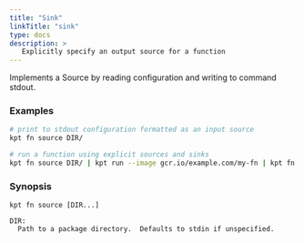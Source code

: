 ```yaml
---
title: "Sink"
linkTitle: "sink"
type: docs
description: >
   Explicitly specify an output source for a function
---
```


Implements a Source by reading configuration and writing to command stdout.

### Examples

```sh
# print to stdout configuration formatted as an input source
kpt fn source DIR/
```

```sh
# run a function using explicit sources and sinks
kpt fn source DIR/ | kpt run --image gcr.io/example.com/my-fn | kpt fn sink DIR/
```

### Synopsis

    kpt fn source [DIR...]

    DIR:
      Path to a package directory.  Defaults to stdin if unspecified.

